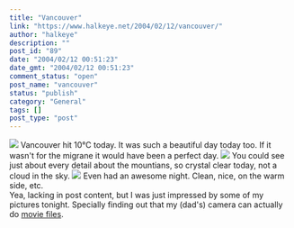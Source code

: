 ```yaml
---
title: "Vancouver"
link: "https://www.halkeye.net/2004/02/12/vancouver/"
author: "halkeye"
description: ""
post_id: "89"
date: "2004/02/12 00:51:23"
date_gmt: "2004/02/12 00:51:23"
comment_status: "open"
post_name: "vancouver"
status: "publish"
category: "General"
tags: []
post_type: "post"
---
```


![](http://farm3.static.flickr.com/2733/4201503540_90927b8c13_t.jpg) Vancouver hit 10°C today. It was such a beautiful day today too. If it wasn't for the migrane it would have been a perfect day. ![](http://farm5.static.flickr.com/4003/4201504108_86d884fef6_t.jpg) You could see just about every detail about the mountians, so crystal clear today, not a cloud in the sky. ![](http://farm5.static.flickr.com/4044/4201504634_37c8c23b35_t.jpg) Even had an awesome night. Clean, nice, on the warm side, etc.   
Yea, lacking in post content, but I was just impressed by some of my pictures tonight. Specially finding out that my (dad's) camera can actually do [movie files](http://www.flickr.com/photos/halkeye/4200749271/).